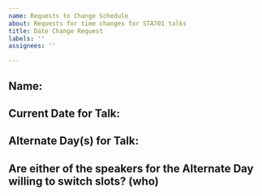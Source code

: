 ```yaml
---
name: Requests to Change Schedule
about: Requests for time changes for STA701 talks
title: Date Change Request
labels: ''
assignees: ''

---
```


## Name:

## Current Date for Talk:

## Alternate Day(s) for Talk:


## Are either of the speakers for the Alternate Day willing to switch slots?  (who)
